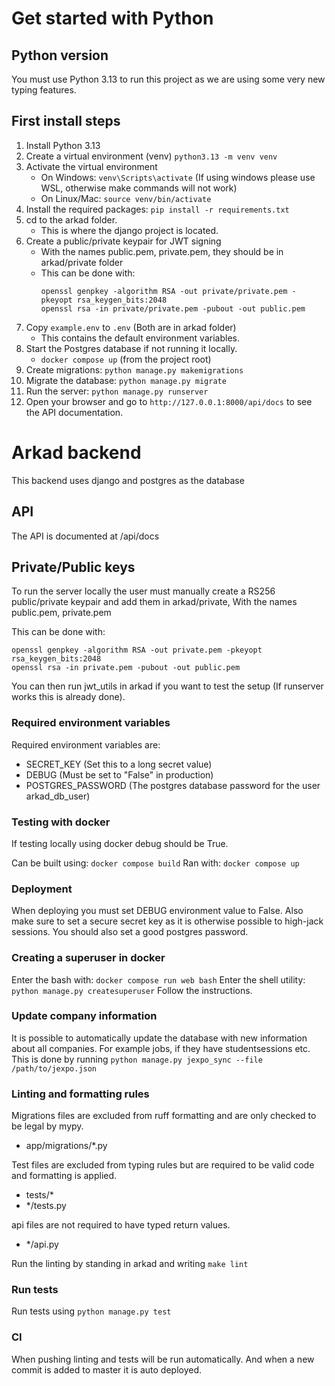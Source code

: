 # Get started with Python

## Python version
You must use Python 3.13 to run this project as we are using some very new typing features.

## First install steps

1. Install Python 3.13
2. Create a virtual environment (venv) `python3.13 -m venv venv` 
3. Activate the virtual environment
   - On Windows: `venv\Scripts\activate` (If using windows please use WSL, otherwise make commands will not work)
   - On Linux/Mac: `source venv/bin/activate`
4. Install the required packages: `pip install -r requirements.txt`
5. cd to the arkad folder.
   - This is where the django project is located.
6. Create a public/private keypair for JWT signing
   - With the names public.pem, private.pem, they should be in arkad/private folder
   - This can be done with:
     ```shell
     openssl genpkey -algorithm RSA -out private/private.pem -pkeyopt rsa_keygen_bits:2048
     openssl rsa -in private/private.pem -pubout -out public.pem
     ```
7. Copy `example.env` to `.env` (Both are in arkad folder)
   - This contains the default environment variables.
8. Start the Postgres database if not running it locally.
   - `docker compose up` (from the project root)
9. Create migrations: `python manage.py makemigrations`
10. Migrate the database: `python manage.py migrate`
11. Run the server: `python manage.py runserver`
12. Open your browser and go to `http://127.0.0.1:8000/api/docs` to see the API documentation.

# Arkad backend

This backend uses django and postgres as the database

## API

The API is documented at /api/docs

## Private/Public keys

To run the server locally the user must manually create a RS256 public/private keypair and add them in arkad/private,
With the names public.pem, private.pem

This can be done with:
```shell
openssl genpkey -algorithm RSA -out private.pem -pkeyopt rsa_keygen_bits:2048
openssl rsa -in private.pem -pubout -out public.pem
```

You can then run jwt_utils in arkad if you want to test the setup (If runserver works this is already done).

### Required environment variables

Required environment variables are:
- SECRET_KEY (Set this to a long secret value)
- DEBUG (Must be set to "False" in production)
- POSTGRES_PASSWORD (The postgres database password for the user arkad_db_user)

### Testing with docker

If testing locally using docker debug should be True.

Can be built using: `docker compose build`
Ran with: `docker compose up`

### Deployment

When deploying you must set DEBUG environment value to False.
Also make sure to set a secure secret key as it is otherwise possible to high-jack sessions.
You should also set a good postgres password.

### Creating a superuser in docker

Enter the bash with: `docker compose run web bash`
Enter the shell utility: `python manage.py createsuperuser`
Follow the instructions.

### Update company information

It is possible to automatically update the database with new information about all companies.
For example jobs, if they have studentsessions etc. 
This is done by running `python manage.py jexpo_sync --file /path/to/jexpo.json`

### Linting and formatting rules

Migrations files are excluded from ruff formatting and are only checked to be legal by mypy.
- app/migrations/*.py

Test files are excluded from typing rules but are required to be valid code and formatting is applied.
-   tests/*
-   */tests.py

api files are not required to have typed return values.
- */api.py

Run the linting by standing in arkad and writing `make lint`

### Run tests

Run tests using `python manage.py test`

### CI

When pushing linting and tests will be run automatically.
And when a new commit is added to master it is auto deployed.